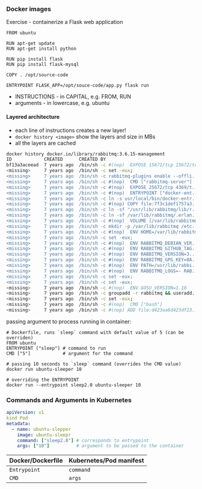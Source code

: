 
### Docker images

Exercise - containerize a Flask web application

```
FROM ubuntu

RUN apt-get update
RUN apt-get install python

RUN pip install flask
RUN pip install flask-mysql

COPY . /opt/source-code

ENTRYPOINT FLASK_APP=/opt/souce-code/app.py flask run
```

- INSTRUCTIONS - in CAPITAL, e.g. FROM, RUN
- arguments - in lowercase, e.g. ubuntu


#### Layered architecture

-  each line of instructions creates a new layer!
- `docker history <image>` show the layers and size in MBs
- all the layers are cached

```bash
docker history docker.io/library/rabbitmq:3.6.15-management
ID            CREATED      CREATED BY                                     SIZE                     COMMENT
bf13a3aceead  7 years ago  /bin/sh -c #(nop)  EXPOSE 15671/tcp 15672/tcp  0B
<missing>     7 years ago  /bin/sh -c set -eux;                           erl -noinput -eval '...  24.7MB
<missing>     7 years ago  /bin/sh -c rabbitmq-plugins enable --offli...  3.07kB
<missing>     7 years ago  /bin/sh -c #(nop)  CMD ["rabbitmq-server"]     0B
<missing>     7 years ago  /bin/sh -c #(nop)  EXPOSE 25672/tcp 4369/t...  0B
<missing>     7 years ago  /bin/sh -c #(nop)  ENTRYPOINT ["docker-ent...  0B
<missing>     7 years ago  /bin/sh -c ln -s usr/local/bin/docker-entr...  1.54kB
<missing>     7 years ago  /bin/sh -c #(nop) COPY file:7f3c1def1757a3...  13.8kB
<missing>     7 years ago  /bin/sh -c ln -sf "/usr/lib/rabbitmq/lib/r...  1.54kB
<missing>     7 years ago  /bin/sh -c ln -sf /var/lib/rabbitmq/.erlan...  2.05kB
<missing>     7 years ago  /bin/sh -c #(nop)  VOLUME [/var/lib/rabbitmq]  0B
<missing>     7 years ago  /bin/sh -c mkdir -p /var/lib/rabbitmq /etc...  10.8kB
<missing>     7 years ago  /bin/sh -c #(nop)  ENV HOME=/var/lib/rabbitmq  0B
<missing>     7 years ago  /bin/sh -c set -eux;                                                    apt-get update;   ap...       11.4MB
<missing>     7 years ago  /bin/sh -c #(nop)  ENV RABBITMQ_DEBIAN_VER...  0B
<missing>     7 years ago  /bin/sh -c #(nop)  ENV RABBITMQ_GITHUB_TAG...  0B
<missing>     7 years ago  /bin/sh -c #(nop)  ENV RABBITMQ_VERSION=3....  0B
<missing>     7 years ago  /bin/sh -c #(nop)  ENV RABBITMQ_GPG_KEY=0A...  0B
<missing>     7 years ago  /bin/sh -c #(nop)  ENV PATH=/usr/lib/rabbi...  0B
<missing>     7 years ago  /bin/sh -c #(nop)  ENV RABBITMQ_LOGS=- RAB...  0B
<missing>     7 years ago  /bin/sh -c set -eux;                           apt-get update;          if ...        41.1MB
<missing>     7 years ago  /bin/sh -c set -eux;                                                    fetchDeps='               ca-ce...    3.16MB
<missing>     7 years ago  /bin/sh -c #(nop)  ENV GOSU_VERSION=1.10       0B
<missing>     7 years ago  /bin/sh -c groupadd -r rabbitmq && useradd...  350kB
<missing>     7 years ago  /bin/sh -c set -eux;                           apt-get update;          apt...      9.58MB
<missing>     7 years ago  /bin/sh -c #(nop)  CMD ["bash"]                0B
<missing>     7 years ago  /bin/sh -c #(nop) ADD file:d423aa6d423df23...  53.8MB

```


passing argument to process running in container:

```
# Dockerfile, runs `sleep` command with default value of 5 (can be overriden)
FROM ubuntu
ENTRYPOINT ["sleep"] # command to run
CMD ["5"]            # argument for the command

# passing 10 seconds to `sleep` command (overrides the CMD value)
docker run ubuntu-sleeper 10

# overriding the ENTRYPOINT
docker run --entrypoint sleep2.0 ubuntu-sleeper 10
```

### Commands and Arguments in Kubernetes

```yaml
apiVersion: v1
kind Pod
metadata:
  - name: ubuntu-slepper
    image: ubuntu-sleepr
    command: ["sleep2.0"] # corresponds to entrypoint
    args: ["10"]          # argument to be passed to the container
```


| Docker/Dockerfile | Kubernetes/Pod manifest |
| ----------------- | ----------------------- |
| `Entrypoint`      | `command`               |
| `CMD`             | `args`                  |


